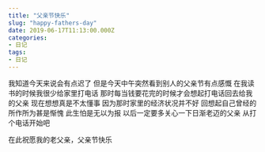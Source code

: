 ```yaml
---
title: "父亲节快乐"
slug: "happy-fathers-day"
date: 2019-06-17T11:13:00.000Z
categories:
- 日记
tags:
- 日记
---
```


我知道今天来说会有点迟了
但是今天中午突然看到别人的父亲节有点感慨
在我读书的时候我很少给家里打电话
那时每当钱要花完的时候才会想起打电话回去给我的父亲
现在想想真是不太懂事
因为那时家里的经济状况并不好
回想起自己曾经的所作所为甚是惭愧
此生怕是无以为报
以后一定要多关心一下日渐老迈的父亲
从打个电话开始吧

在此祝愿我的老父亲，父亲节快乐

